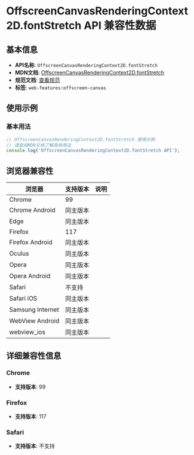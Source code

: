 # OffscreenCanvasRenderingContext2D.fontStretch API 兼容性数据

## 基本信息

- **API名称**: `OffscreenCanvasRenderingContext2D.fontStretch`
- **MDN文档**: [OffscreenCanvasRenderingContext2D.fontStretch](https://developer.mozilla.org/docs/Web/API/CanvasRenderingContext2D/fontStretch)
- **规范文档**: [查看规范](https://html.spec.whatwg.org/multipage/canvas.html#dom-context-2d-fontstretch)
- **标签**: `web-features:offscreen-canvas`

## 使用示例

### 基本用法

```javascript
// OffscreenCanvasRenderingContext2D.fontStretch 使用示例
// 请查阅MDN文档了解具体用法
console.log('OffscreenCanvasRenderingContext2D.fontStretch API');
```

## 浏览器兼容性

| 浏览器 | 支持版本 | 说明 |
|--------|----------|------|
| Chrome | 99 |  |
| Chrome Android | 同主版本 |  |
| Edge | 同主版本 |  |
| Firefox | 117 |  |
| Firefox Android | 同主版本 |  |
| Oculus | 同主版本 |  |
| Opera | 同主版本 |  |
| Opera Android | 同主版本 |  |
| Safari | 不支持 |  |
| Safari iOS | 同主版本 |  |
| Samsung Internet | 同主版本 |  |
| WebView Android | 同主版本 |  |
| webview_ios | 同主版本 |  |

## 详细兼容性信息

### Chrome

- **支持版本**: 99

### Firefox

- **支持版本**: 117

### Safari

- **支持版本**: 不支持

